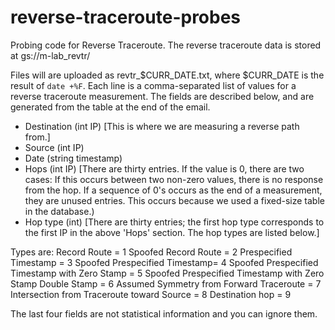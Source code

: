reverse-traceroute-probes
=========================

Probing code for Reverse Traceroute. The reverse traceroute data is stored at gs://m-lab_revtr/

Files will are uploaded as revtr_$CURR_DATE.txt, where $CURR_DATE is the result of `date +%F`. Each line is a comma-separated list of values for a reverse traceroute measurement. The fields are described below, and are generated from the table at the end of the email.

- Destination (int IP) [This is where we are measuring a reverse path from.]
- Source (int IP)
- Date (string timestamp)
- Hops (int IP) [There are thirty entries. If the value is 0, there are two cases: If this occurs between two non-zero values, there is no response from the hop. If a sequence of 0's occurs as the end of a measurement, they are unused entries. This occurs because we used a fixed-size table in the database.)
- Hop type (int) [There are thirty entries; the first hop type corresponds to the first IP in the above 'Hops' section. The hop types are listed below.]

Types are:
Record Route = 1
Spoofed Record Route = 2
Prespecified Timestamp = 3
Spoofed Prespecified Timestamp= 4
Spoofed Prespecified Timestamp with Zero Stamp = 5
Spoofed Prespecified Timestamp with Zero Stamp Double Stamp = 6
Assumed Symmetry from Forward Traceroute = 7
Intersection from Traceroute toward Source = 8
Destination hop = 9

The last four fields are not statistical information and you can ignore them.
